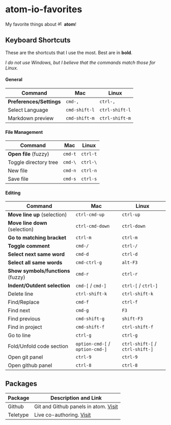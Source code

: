 # atom-io-favorites
My favorite things about <img src="https://seeklogo.com/images/A/atom-logo-19BD90FF87-seeklogo.com.png" alt="atom logo" width="16px"></img> **atom**!

## Keyboard Shortcuts
These are the shortcuts that I use the most. Best are in **bold**.

*I do not use Windows, but I believe that the commands match those for Linux.*

#### General
| Command | Mac | Linux |
|---|---|---|
| **Preferences/Settings** | `cmd-,` | `ctrl-,` |
| Select Language | `cmd-shift-l` | `ctrl-shift-l` |
| Markdown preview | `cmd-shift-m` | `ctrl-shift-m` |

#### File Management
| Command | Mac | Linux |
|---|---|---|
| **Open file** (fuzzy) | `cmd-t` | `ctrl-t` |
| Toggle directory tree | `cmd-\` | `ctrl-\` |
| New file | `cmd-n` | `ctrl-n` |
| Save file | `cmd-s` | `ctrl-s` |

#### Editing
| Command | Mac | Linux |
|---|---|---|
| **Move line up** (selection) | `ctrl-cmd-up` | `ctrl-up` |
| **Move line down** (selection) | `ctrl-cmd-down` | `ctrl-down` |
| **Go to matching bracket** | `ctrl-m` | `ctrl-m` |
| **Toggle comment** | `cmd-/` | `ctrl-/` |
| **Select next same word** | `cmd-d` | `ctrl-d` |
| **Select all same words** | `cmd-ctrl-g` | `alt-F3` |
| **Show symbols/functions** (fuzzy) | `cmd-r` | `ctrl-r` |
| **Indent/Outdent selection** | `cmd-[` / `cmd-]` | `ctrl-[` / `ctrl-]` |
| Delete line | `ctrl-shift-k` | `ctrl-shift-k` |
| Find/Replace | `cmd-f` | `ctrl-f` |
| Find next | `cmd-g` | `F3` |
| Find previous | `cmd-shift-g` | `shift-F3` |
| Find in project | `cmd-shift-f` | `ctrl-shift-f` |
| Go to line | `ctrl-g` | `ctrl-g` |
| Fold/Unfold code section | `option-cmd-[` / `option-cmd-]` | `ctrl-shift-[` / `ctrl-shift-]` |
| Open git panel | `ctrl-9` | `ctrl-9` |
| Open github panel | `ctrl-8` | `ctrl-8` |

## Packages
| Package | Description and Link |
|---|---|
| Github | Git and Github panels in atom. [Visit](https://github.atom.io/) |
| Teletype | Live co-authoring. [Visit](https://teletype.atom.io/)
